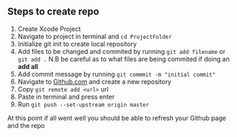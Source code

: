 ## Steps to create repo 

1. Create Xcode Project 
1. Navigate to project in terminal and `cd ProjectFolder` 
1. Initialize git init to create local repository 
1. Add files to be changed and commited by running `git add filename` or `git add .` N.B be careful as to what files are being commited if doing an <b>add all</b>
1. Add commit message by running `git commmit -m "initial commit"`
1. Navigate to [Github.com](https://www.github.com) and create a new repository 
1. Copy `git remote add <url>` url 
1. Paste in terminal and press enter 
1. Run `git push --set-upstream origin master`

At this point if all went well you should be able to refresh your Github page and the repo
